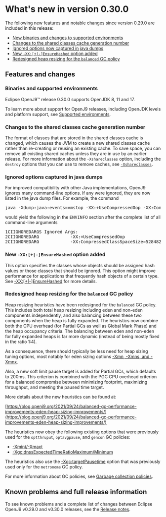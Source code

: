 <!--
* Copyright (c) 2017, 2023 IBM Corp. and others
*
* This program and the accompanying materials are made
* available under the terms of the Eclipse Public License 2.0
* which accompanies this distribution and is available at
* https://www.eclipse.org/legal/epl-2.0/ or the Apache
* License, Version 2.0 which accompanies this distribution and
* is available at https://www.apache.org/licenses/LICENSE-2.0.
*
* This Source Code may also be made available under the
* following Secondary Licenses when the conditions for such
* availability set forth in the Eclipse Public License, v. 2.0
* are satisfied: GNU General Public License, version 2 with
* the GNU Classpath Exception [1] and GNU General Public
* License, version 2 with the OpenJDK Assembly Exception [2].
*
* [1] https://www.gnu.org/software/classpath/license.html
* [2] https://openjdk.org/legal/assembly-exception.html
*
* SPDX-License-Identifier: EPL-2.0 OR Apache-2.0 OR GPL-2.0 WITH
* Classpath-exception-2.0 OR LicenseRef-GPL-2.0 WITH Assembly-exception
-->

# What's new in version 0.30.0

The following new features and notable changes since version 0.29.0 are included in this release:

- [New binaries and changes to supported environments](#binaries-and-supported-environments)
- [Changes to the shared classes cache generation number](#changes-to-the-shared-classes-cache-generation-number)
- [Ignored options now captured in java dumps](#ignored-options-captured-in-java-dumps)
- [New `-XX:[+|-]EnsureHashed` option added](#new-xx-ensurehashed-option-added)
- [Redesigned heap resizing for the `balanced` GC policy](#redesigned-heap-resizing-for-the-balanced-gc-policy)

## Features and changes

### Binaries and supported environments

Eclipse OpenJ9&trade; release 0.30.0 supports OpenJDK 8, 11 and 17.

To learn more about support for OpenJ9 releases, including OpenJDK levels and platform support, see [Supported environments](openj9_support.md).

### Changes to the shared classes cache generation number

The format of classes that are stored in the shared classes cache is changed, which causes the JVM to create a new shared classes cache rather than re-creating or reusing an existing cache. To save space, you can remove all existing shared caches unless they are in use by an earlier release. For more information about the `-Xshareclasses` option, including the `destroy` options that you can use to remove caches, see [`-Xshareclasses`](xshareclasses.md).

### Ignored options captured in java dumps

For improved compatibility with other Java implementations, OpenJ9 ignores many command-line options. If any were ignored, they are now listed in the java dump files. For example, the command
<pre>
java -Xdump:java:events=vmstop -XX:+UseCompressedOop -XX:CompressedClassSpaceSize=528482304 -version
</pre>
would yield the following in the <tt>ENVINFO</tt> section after the complete list of all command-line arguments
<pre>
1CIIGNOREDARGS Ignored Args:
2CIIGNOREDARG            -XX:+UseCompressedOop
2CIIGNOREDARG            -XX:CompressedClassSpaceSize=528482304
</pre>

### New `-XX:[+|-]EnsureHashed` option added

This option specifies the classes whose objects should be assigned hash values or those classes that should be ignored. This option might improve performance for applications that frequently hash objects of a certain type. See [-XX:[+|-]EnsureHashed](xxensurehashed.md) for more details.

### Redesigned heap resizing for the `balanced` GC policy

Heap resizing heuristics have been redesigned for the `balanced` GC policy. This includes both total heap resizing including eden and non-eden components independently, and also balancing between these two components when the heap is fully expanded. The heuristics now combine both the CPU overhead (for Partial GCs as well as Global Mark Phase) and the heap occupancy criteria. The balancing between eden and non-eden for fully expanded heaps is far more dynamic (instead of being mostly fixed in the ratio 1:4).

As a consequence, there should typically be less need for heap sizing tuning options, most notably for eden sizing options [-Xmn, -Xmns, and -Xmnx](xmn.md).

Also, a new soft limit pause target is added for Partial GCs, which defaults to 200ms. This criterion is combined with the PGC CPU overhead criterion for a balanced compromise between minimizing footprint, maximizing throughput, and meeting the paused time target.

More details about the new heuristics can be found at:

[https://blog.openj9.org/2021/09/24/balanced-gc-performance-improvements-eden-heap-sizing-improvements/](https://blog.openj9.org/2021/09/24/balanced-gc-performance-improvements-eden-heap-sizing-improvements/)

The heuristics now obey the following existing options that were previously used for the `optthruput`, `optavgpause`, and `gencon` GC policies:

- [-Xmint/-Xmaxt](xmint.md)
- [-Xgc:dnssExpectedTimeRatioMaximum/Minimum](xgc.md#dnssexpectedtimeratiomaximum)

The heuristics also use the [-Xgc:targetPausetime](xgc.md#targetpausetime) option that was previously used only for the `metronome` GC policy.

For more information about GC policies, see [Garbage collection policies](gc.md).


## Known problems and full release information

To see known problems and a complete list of changes between Eclipse OpenJ9 v0.29.0 and v0.30.0 releases, see the [Release notes](https://github.com/eclipse-openj9/openj9/blob/master/doc/release-notes/0.30/0.30.md).

<!-- ==== END OF TOPIC ==== version0.30.md ==== -->
